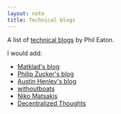 ```yaml
---
layout: note
title: Technical blogs
---
```

A list of [technical blogs](https://lists.eatonphil.com/blogs.html) by Phil Eaton.

I would add:
- [Matklad's blog](https://matklad.github.io/)
- [Philip Zucker's blog](https://www.philipzucker.com/)
- [Austin Henley's blog](https://austinhenley.com/blog.html)
- [withoutboats](https://without.boats/)
- [Niko Matsakis](https://smallcultfollowing.com/babysteps/)
- [Decentralized Thoughts](https://decentralizedthoughts.github.io/)
